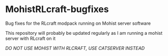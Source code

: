 # MohistRLcraft-bugfixes
Bug fixes for the RLcraft modpack running on Mohist server software

This repository will probably be updated regularly as I am running a mohist server with RLcraft on it

*DO NOT USE MOHIST WITH RLCRAFT, USE CATSERVER INSTEAD*
